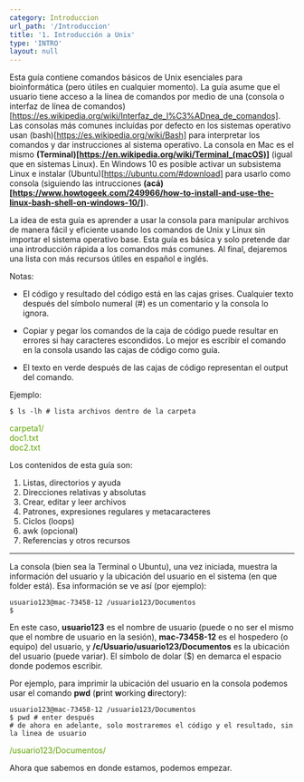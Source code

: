 ```yaml
---
category: Introduccion
url_path: '/Introduccion'
title: '1. Introducción a Unix'
type: 'INTRO'
layout: null
---
```


Esta guía contiene comandos básicos de Unix esenciales para bioinformática (pero útiles en cualquier momento). La guía asume que el usuario tiene acceso a la línea de comandos por medio de una (consola o interfaz de línea de comandos)[https://es.wikipedia.org/wiki/Interfaz_de_l%C3%ADnea_de_comandos]. Las consolas más comunes incluídas por defecto en los sistemas operativo usan (bash)[https://es.wikipedia.org/wiki/Bash] para interpretar los comandos y dar instrucciones al sistema operativo. La consola en Mac es el mismo **(Terminal)[https://en.wikipedia.org/wiki/Terminal_(macOS)]** (igual que en sistemas Linux). En Windows 10 es posible activar un subsistema Linux e instalar (Ubuntu)[https://ubuntu.com/#download] para usarlo como consola (siguiendo las intrucciones **(acá)[https://www.howtogeek.com/249966/how-to-install-and-use-the-linux-bash-shell-on-windows-10/]**).

La idea de esta guía es aprender a usar la consola para manipular archivos de manera fácil y eficiente usando los comandos de Unix y Linux sin importar el sistema operativo base. Esta guía es básica y solo pretende dar una introducción rápida a los comandos más comunes. Al final, dejaremos una lista con más recursos útiles en español e inglés.

Notas:
- El código y resultado del código está en las cajas grises. Cualquier texto después del símbolo numeral (#) es un comentario y la consola lo ignora. 

- Copiar y pegar los comandos de la caja de código puede resultar en errores si hay caracteres escondidos. Lo mejor es escribir el comando en la consola usando las cajas de código como guía.

- El texto en verde después de las cajas de código representan el output del comando.

Ejemplo:

```
$ ls -lh # lista archivos dentro de la carpeta
```

<span style="color:#5fa300">carpeta1/</span>  
<span style="color:#5fa300">doc1.txt</span>  
<span style="color:#5fa300">doc2.txt</span>  

Los contenidos de esta guía son:

1. Listas, directorios y ayuda
2. Direcciones relativas y absolutas
3. Crear, editar y leer archivos
4. Patrones, expresiones regulares y metacaracteres
5. Ciclos (loops)
6. awk (opcional)
7. Referencias y otros recursos


----


La consola (bien sea la Terminal o Ubuntu), una vez iniciada, muestra la información del usuario y la ubicación del usuario en el sistema (en que folder está). Esa información se ve así (por ejemplo):

```
usuario123@mac-73458-12 /usuario123/Documentos
$
```

En este caso, **usuario123** es el nombre de usuario (puede o no ser el mismo que el nombre de usuario en la sesión), **mac-73458-12** es el hospedero (o equipo) del usuario, y **/c/Usuario/usuario123/Documentos** es la ubicación del usuario (puede variar). El símbolo de dolar ($) en demarca el espacio donde podemos escribir.

Por ejemplo, para imprimir la ubicación del usuario en la consola podemos usar el comando **pwd** (**p**rint **w**orking **d**irectory):

```
usuario123@mac-73458-12 /usuario123/Documentos
$ pwd # enter después
# de ahora en adelante, solo mostraremos el código y el resultado, sin la linea de usuario
```

<span style="color:#5fa300">/usuario123/Documentos/</span>


Ahora que sabemos en donde estamos, podemos empezar.